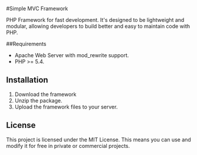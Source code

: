#Simple MVC Framework

PHP Framework for fast development. It's designed to be lightweight and modular, allowing developers to build better and easy to maintain code with PHP.

##Requirements

 - Apache Web Server with mod_rewrite support.
 - PHP >= 5.4.

## Installation

1. Download the framework
2. Unzip the package.
3. Upload the framework files to your server.

## License

This project is licensed under the MIT License.
This means you can use and modify it for free in private or commercial projects.
